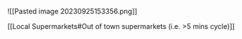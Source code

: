 ![[Pasted image 20230925153356.png]]

[[Local Supermarkets#Out of town supermarkets (i.e. >5 mins cycle)]]

